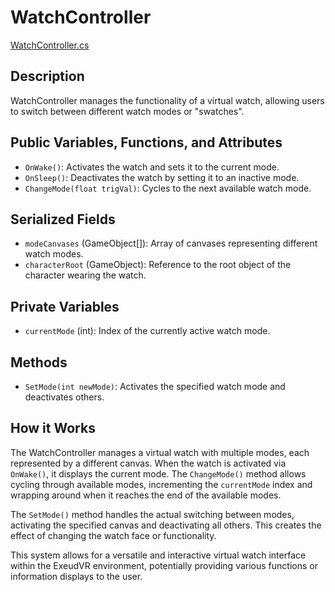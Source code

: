 # WatchController
[WatchController.cs](../../../Assets/ExeudVR/Scripts/ObjectBehaviour/WatchFunctions/WatchController.cs)

## Description

WatchController manages the functionality of a virtual watch, allowing users to switch between different watch modes or "swatches".

## Public Variables, Functions, and Attributes

- `OnWake()`: Activates the watch and sets it to the current mode.
- `OnSleep()`: Deactivates the watch by setting it to an inactive mode.
- `ChangeMode(float trigVal)`: Cycles to the next available watch mode.

## Serialized Fields

- `modeCanvases` (GameObject[]): Array of canvases representing different watch modes.
- `characterRoot` (GameObject): Reference to the root object of the character wearing the watch.

## Private Variables

- `currentMode` (int): Index of the currently active watch mode.

## Methods

- `SetMode(int newMode)`: Activates the specified watch mode and deactivates others.

## How it Works

The WatchController manages a virtual watch with multiple modes, each represented by a different canvas. When the watch is activated via `OnWake()`, it displays the current mode. The `ChangeMode()` method allows cycling through available modes, incrementing the `currentMode` index and wrapping around when it reaches the end of the available modes.

The `SetMode()` method handles the actual switching between modes, activating the specified canvas and deactivating all others. This creates the effect of changing the watch face or functionality.

This system allows for a versatile and interactive virtual watch interface within the ExeudVR environment, potentially providing various functions or information displays to the user.
